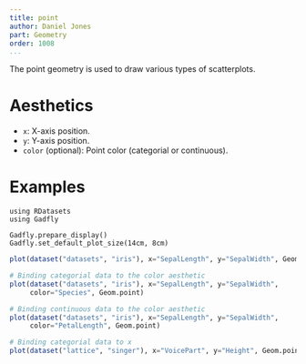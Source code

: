 ```yaml
---
title: point
author: Daniel Jones
part: Geometry
order: 1008
...
```


The point geometry is used to draw various types of scatterplots.

# Aesthetics

  * `x`: X-axis position.
  * `y`: Y-axis position.
  * `color` (optional): Point color (categorial or continuous).

# Examples

```{.julia hide="true" results="none"}
using RDatasets
using Gadfly

Gadfly.prepare_display()
Gadfly.set_default_plot_size(14cm, 8cm)
```

```julia
plot(dataset("datasets", "iris"), x="SepalLength", y="SepalWidth", Geom.point)
```

```julia
# Binding categorial data to the color aesthetic
plot(dataset("datasets", "iris"), x="SepalLength", y="SepalWidth",
     color="Species", Geom.point)
```

```julia
# Binding continuous data to the color aesthetic
plot(dataset("datasets", "iris"), x="SepalLength", y="SepalWidth",
     color="PetalLength", Geom.point)
```

```julia
# Binding categorial data to x
plot(dataset("lattice", "singer"), x="VoicePart", y="Height", Geom.point)
```

<!-- TODO: shape aesthetic -->

<!-- TODO: size aesthetic -->

